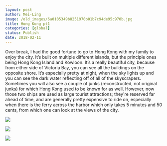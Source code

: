 ```yaml
---
layout: post
author: Mei-Ling
image: /old_images/6a0105349b8251970b01b7c94de95c970b.jpg
title: Hong Kong pt1
categories: [global]
status: Publish
date: 2018-02-11
---
```


Over break, I had the good fortune to go to Hong Kong with my family to enjoy the city. It’s built on multiple different islands, but the principle ones being Hong Kong Island and Kowloon. It’s a really beautiful city, because from either side of Victoria Bay, you can see all the buildings on the opposite shore. It’s especially pretty at night, when the sky lights up and you can see the dark water reflecting off of all of the skyscrapers. Sometimes you will also see a couple of junks (reconstructed, not original junks) for which Hong Kong used to be known for as well. However, now those two ships are used as large tourist attractions; they're reserved far ahead of time, and are generally pretty expensive to ride on, especially when there is the ferry across the harbor which only takes 5 minutes and 50 cents, from which one can look at the views of the city.

![](/old_images/6a0105349b8251970b01b7c94de958970b.jpg)

![](/old_images/6a0105349b8251970b01b7c94de960970b.jpg)

![](/old_images/6a0105349b8251970b01b7c94de964970b.jpg)

